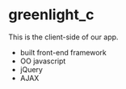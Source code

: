 greenlight_c
============
This is the client-side of our app.
  - built front-end framework
  - OO javascript
  - jQuery
  - AJAX
